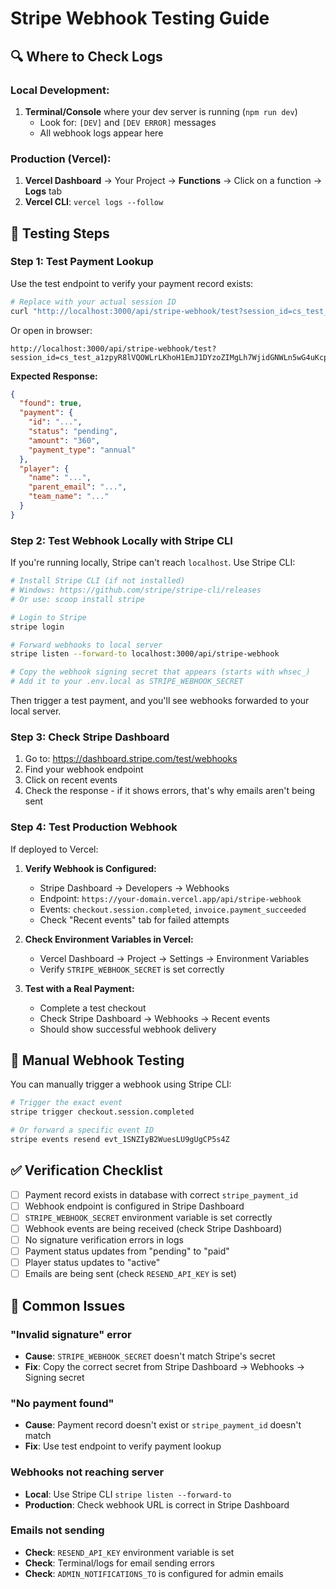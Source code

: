 # Stripe Webhook Testing Guide

## 🔍 Where to Check Logs

### Local Development:

1. **Terminal/Console** where your dev server is running (`npm run dev`)
   - Look for: `[DEV]` and `[DEV ERROR]` messages
   - All webhook logs appear here

### Production (Vercel):

1. **Vercel Dashboard** → Your Project → **Functions** → Click on a function → **Logs** tab
2. **Vercel CLI**: `vercel logs --follow`

## 🧪 Testing Steps

### Step 1: Test Payment Lookup

Use the test endpoint to verify your payment record exists:

```bash
# Replace with your actual session ID
curl "http://localhost:3000/api/stripe-webhook/test?session_id=cs_test_a1zpyR8lVQOWLrLKhoH1EmJ1DYzoZIMgLh7WjidGNWLn5wG4uKcp2FXuWT"
```

Or open in browser:

```
http://localhost:3000/api/stripe-webhook/test?session_id=cs_test_a1zpyR8lVQOWLrLKhoH1EmJ1DYzoZIMgLh7WjidGNWLn5wG4uKcp2FXuWT
```

**Expected Response:**

```json
{
  "found": true,
  "payment": {
    "id": "...",
    "status": "pending",
    "amount": "360",
    "payment_type": "annual"
  },
  "player": {
    "name": "...",
    "parent_email": "...",
    "team_name": "..."
  }
}
```

### Step 2: Test Webhook Locally with Stripe CLI

If you're running locally, Stripe can't reach `localhost`. Use Stripe CLI:

```bash
# Install Stripe CLI (if not installed)
# Windows: https://github.com/stripe/stripe-cli/releases
# Or use: scoop install stripe

# Login to Stripe
stripe login

# Forward webhooks to local server
stripe listen --forward-to localhost:3000/api/stripe-webhook

# Copy the webhook signing secret that appears (starts with whsec_)
# Add it to your .env.local as STRIPE_WEBHOOK_SECRET
```

Then trigger a test payment, and you'll see webhooks forwarded to your local server.

### Step 3: Check Stripe Dashboard

1. Go to: https://dashboard.stripe.com/test/webhooks
2. Find your webhook endpoint
3. Click on recent events
4. Check the response - if it shows errors, that's why emails aren't being sent

### Step 4: Test Production Webhook

If deployed to Vercel:

1. **Verify Webhook is Configured:**

   - Stripe Dashboard → Developers → Webhooks
   - Endpoint: `https://your-domain.vercel.app/api/stripe-webhook`
   - Events: `checkout.session.completed`, `invoice.payment_succeeded`
   - Check "Recent events" tab for failed attempts

2. **Check Environment Variables in Vercel:**

   - Vercel Dashboard → Project → Settings → Environment Variables
   - Verify `STRIPE_WEBHOOK_SECRET` is set correctly

3. **Test with a Real Payment:**
   - Complete a test checkout
   - Check Stripe Dashboard → Webhooks → Recent events
   - Should show successful webhook delivery

## 🔧 Manual Webhook Testing

You can manually trigger a webhook using Stripe CLI:

```bash
# Trigger the exact event
stripe trigger checkout.session.completed

# Or forward a specific event ID
stripe events resend evt_1SNZIyB2WuesLU9gUgCP5s4Z
```

## ✅ Verification Checklist

- [ ] Payment record exists in database with correct `stripe_payment_id`
- [ ] Webhook endpoint is configured in Stripe Dashboard
- [ ] `STRIPE_WEBHOOK_SECRET` environment variable is set correctly
- [ ] Webhook events are being received (check Stripe Dashboard)
- [ ] No signature verification errors in logs
- [ ] Payment status updates from "pending" to "paid"
- [ ] Player status updates to "active"
- [ ] Emails are being sent (check `RESEND_API_KEY` is set)

## 🐛 Common Issues

### "Invalid signature" error

- **Cause**: `STRIPE_WEBHOOK_SECRET` doesn't match Stripe's secret
- **Fix**: Copy the correct secret from Stripe Dashboard → Webhooks → Signing secret

### "No payment found"

- **Cause**: Payment record doesn't exist or `stripe_payment_id` doesn't match
- **Fix**: Use test endpoint to verify payment lookup

### Webhooks not reaching server

- **Local**: Use Stripe CLI `stripe listen --forward-to`
- **Production**: Check webhook URL is correct in Stripe Dashboard

### Emails not sending

- **Check**: `RESEND_API_KEY` environment variable is set
- **Check**: Terminal/logs for email sending errors
- **Check**: `ADMIN_NOTIFICATIONS_TO` is configured for admin emails
